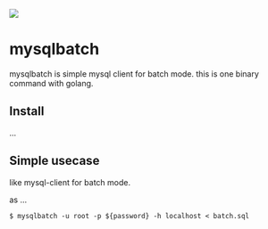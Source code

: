 ![](https://github.com/mashiike/mysqlbatch/workflows/Test/badge.svg)


# mysqlbatch
mysqlbatch is simple mysql client for batch mode. this is one binary command with golang.

## Install

...

## Simple usecase

like mysql-client for batch mode.

as ...
```
$ mysqlbatch -u root -p ${password} -h localhost < batch.sql
```


